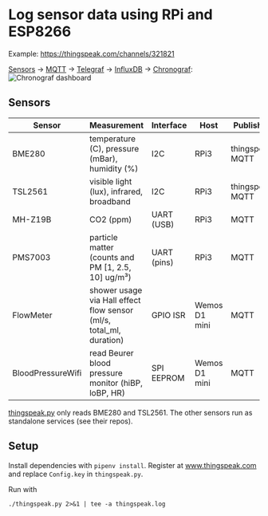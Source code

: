 # Log sensor data using RPi and ESP8266
Example: https://thingspeak.com/channels/321821

[Sensors](https://github.com/vogler/sensors) -> [MQTT](https://mosquitto.org/) -> [Telegraf](https://github.com/influxdata/telegraf) -> [InfluxDB](https://github.com/influxdata/influxdb) -> [Chronograf](https://github.com/influxdata/chronograf):
![Chronograf dashboard](https://i.imgur.com/KdjZi8j.png)

## Sensors
| Sensor    	| Measurement                                                         	| Interface   	| Host           	| Publish to           	|
|-----------	|---------------------------------------------------------------------	|-------------	|---------------	|----------------------	|
| BME280    	| temperature (C), pressure (mBar), humidity (%)                      	| I2C         	| RPi3          	| thingspeak, MQTT 	|
| TSL2561   	| visible light (lux), infrared, broadband                            	| I2C         	| RPi3          	| thingspeak, MQTT 	|
| MH-Z19B   	| CO2 (ppm)                                                           	| UART (USB)  	| RPi3          	| MQTT                 	|
| PMS7003   	| particle matter (counts and PM [1, 2.5, 10] ug/m³)                  	| UART (pins) 	| RPi3          	| MQTT                 	|
| FlowMeter 	| shower usage via Hall effect flow sensor (ml/s, total_ml, duration) 	| GPIO ISR    	| Wemos D1 mini 	| MQTT                 	|
| BloodPressureWifi 	| read Beurer blood pressure monitor (hiBP, loBP, HR)         	| SPI EEPROM    	| Wemos D1 mini 	| MQTT                 	|

[thingspeak.py](thingspeak.py) only reads BME280 and TSL2561. The other sensors run as standalone services (see their repos).

## Setup

Install dependencies with `pipenv install`.
Register at www.thingspeak.com and replace `Config.key` in `thingspeak.py`.

Run with
~~~
./thingspeak.py 2>&1 | tee -a thingspeak.log
~~~
